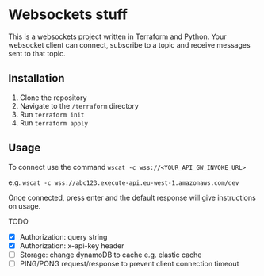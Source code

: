 # Websockets stuff

This is a websockets project written in Terraform and Python.
Your websocket client can connect, subscribe to a topic and receive messages sent to that topic.

## Installation

1. Clone the repository
2. Navigate to the `/terraform` directory
3. Run `terraform init`
4. Run `terraform apply`

## Usage

To connect use the command `wscat -c wss://<YOUR_API_GW_INVOKE_URL>`

e.g. `wscat -c wss://abc123.execute-api.eu-west-1.amazonaws.com/dev`

Once connected, press enter and the default response will give instructions on usage.

TODO
- [x] Authorization: query string
- [x] Authorization: x-api-key header
- [ ] Storage: change dynamoDB to cache e.g. elastic cache
- [ ] PING/PONG request/response to prevent client connection timeout
